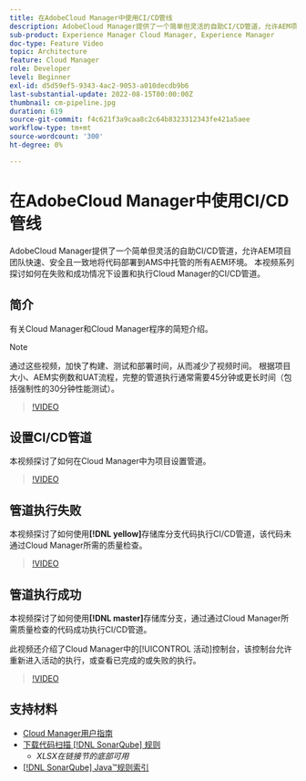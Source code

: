 ```yaml
---
title: 在AdobeCloud Manager中使用CI/CD管线
description: AdobeCloud Manager提供了一个简单但灵活的自助CI/CD管道，允许AEM项目团队快速、安全且一致地将代码部署到AMS中托管的所有AEM环境。 本视频系列探讨如何在失败和成功情况下设置和执行Cloud Manager的CI/CD管道。
sub-product: Experience Manager Cloud Manager, Experience Manager
doc-type: Feature Video
topic: Architecture
feature: Cloud Manager
role: Developer
level: Beginner
exl-id: d5d59ef5-9343-4ac2-9053-a010decdb9b6
last-substantial-update: 2022-08-15T00:00:00Z
thumbnail: cm-pipeline.jpg
duration: 619
source-git-commit: f4c621f3a9caa8c2c64b8323312343fe421a5aee
workflow-type: tm+mt
source-wordcount: '300'
ht-degree: 0%

---
```


# 在AdobeCloud Manager中使用CI/CD管线

AdobeCloud Manager提供了一个简单但灵活的自助CI/CD管道，允许AEM项目团队快速、安全且一致地将代码部署到AMS中托管的所有AEM环境。 本视频系列探讨如何在失败和成功情况下设置和执行Cloud Manager的CI/CD管道。

## 简介

有关Cloud Manager和Cloud Manager程序的简短介绍。

>[!NOTE]
>
>通过这些视频，加快了构建、测试和部署时间，从而减少了视频时间。 根据项目大小、AEM实例数和UAT流程，完整的管道执行通常需要45分钟或更长时间（包括强制性的30分钟性能测试）。

>[!VIDEO](https://video.tv.adobe.com/v/39314?quality=12&learn=on&captions=chi_hans)

## 设置CI/CD管道

本视频探讨了如何在Cloud Manager中为项目设置管道。

>[!VIDEO](https://video.tv.adobe.com/v/39351?quality=12&learn=on&captions=chi_hans)

## 管道执行失败

本视频探讨了如何使用&#x200B;**[!DNL yellow]**&#x200B;存储库分支代码执行CI/CD管道，该代码未通过Cloud Manager所需的质量检查。

>[!VIDEO](https://video.tv.adobe.com/v/39356?quality=12&learn=on&captions=chi_hans)

## 管道执行成功

本视频探讨了如何使用&#x200B;**[!DNL master]**&#x200B;存储库分支，通过通过Cloud Manager所需质量检查的代码成功执行CI/CD管道。

此视频还介绍了Cloud Manager中的[!UICONTROL 活动]控制台，该控制台允许重新进入活动的执行，或查看已完成的或失败的执行。

>[!VIDEO](https://video.tv.adobe.com/v/39361?quality=12&learn=on&captions=chi_hans)

## 支持材料

* [Cloud Manager用户指南](https://experienceleague.adobe.com/docs/experience-manager-cloud-manager/content/introduction.html?lang=zh-Hans)
* [下载代码扫描 [!DNL SonarQube] 规则](https://experienceleague.adobe.com/docs/experience-manager-cloud-manager/content/using/code-quality-testing.html?lang=zh-Hans)
   * *XLSX在链接节的底部可用*
* [[!DNL SonarQube] Java™规则索引](https://rules.sonarsource.com/java/)
